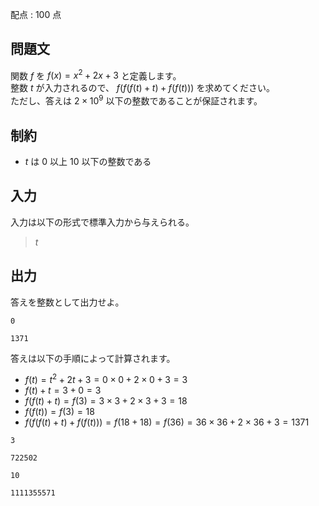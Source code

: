 配点 : $100$ 点

## 問題文

関数 $f$ を $f(x) = x^2 + 2x + 3$ と定義します。<br>
整数 $t$ が入力されるので、 $f(f(f(t)+t)+f(f(t)))$ を求めてください。<br>
ただし、答えは $2 \times 10^9$ 以下の整数であることが保証されます。

## 制約

- $t$ は $0$ 以上 $10$ 以下の整数である

## 入力

入力は以下の形式で標準入力から与えられる。

> $t$

## 出力

答えを整数として出力せよ。

```input1
0
```

```output1
1371
```

答えは以下の手順によって計算されます。

- $f(t) = t^2 + 2t + 3 = 0 \times 0 + 2 \times 0 + 3 = 3$
- $f(t)+t = 3 + 0 = 3$
- $f(f(t)+t) = f(3) = 3 \times 3 + 2 \times 3 + 3 = 18$
- $f(f(t)) = f(3) = 18$
- $f(f(f(t)+t)+f(f(t))) = f(18+18) = f(36) = 36 \times 36 + 2 \times 36 + 3 = 1371$

```input2
3
```

```output2
722502
```

```input3
10
```

```output3
1111355571
```